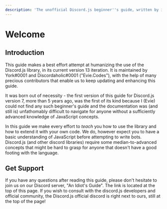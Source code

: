 ```yaml
---
description: 'The unofficial Discord.js beginner''s guide, written by idiots for beginners.'
---
```


# Welcome

## Introduction

This guide makes a best effort attempt at humanizing the use of the Discord.js library, in its current version 13 iteration. It is maintained by York\#0001 and Discordaholic\#0001 \("Evie.Codes"\), with the help of many precious contributors that enable us to keep updating and enhancing this guide.

It was born out of necessity - the first version of this guide for Discord.js version 7, more than 5 years ago, was the first of its kind because I \(Evie\) could not find any such beginner's guide and the documentation was \(and still is\) unfathomably difficult to navigate for anyone without a sufficiently advanced knowledge of JavaScript concepts.

In this guide we make every effort to _teach_ you how to use the library and how to extend it with your own code. We do, however expect you to have a basic understanding of JavaScript before attempting to write bots. Discord.js \(and other discord libraries\) require some median-to-advanced concepts that might be hard to grasp for anyone that doesn't have a good footing with the language.

## Get Support

If you have any questions after reading this guide, please don't hesitate to join us on our Discord server, "An Idiot's Guide". The link is located at the top of this page. If you wish to consult with the discord.js developers and official community, the Discord.js official discord is right next to ours, still at the top of the page!
